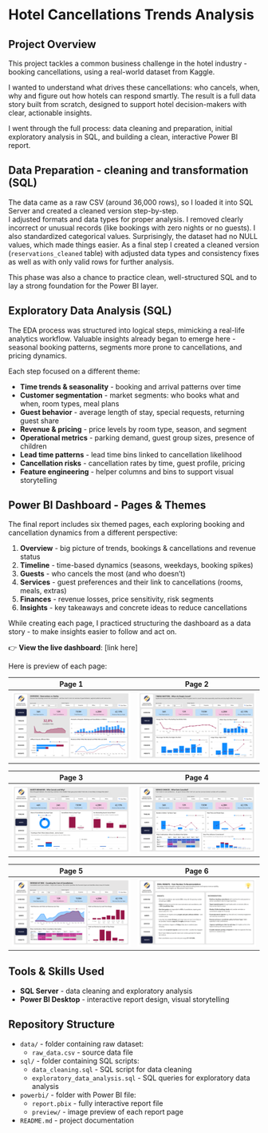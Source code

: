 # Hotel Cancellations Trends Analysis

## Project Overview  
This project tackles a common business challenge in the hotel industry - booking cancellations, using a real-world dataset from Kaggle. 

I wanted to understand what drives these cancellations: who cancels, when, why and figure out how hotels can respond smartly. The result is a full data story built from scratch, designed to support hotel decision-makers with clear, actionable insights.

I went through the full process: data cleaning and preparation, initial exploratory analysis in SQL, and building a clean, interactive Power BI report.

## Data Preparation - cleaning and transformation (SQL)  

The data came as a raw CSV (around 36,000 rows), so I loaded it into SQL Server and created a cleaned version step-by-step.  
I adjusted formats and data types for proper analysis. I removed clearly incorrect or unusual records (like bookings with zero nights or no guests). I also standardized categorical values. Surprisingly, the dataset had no NULL values, which made things easier. As a final step I created a cleaned version (`reservations_cleaned` table) with adjusted data types and consistency fixes as well as with only valid rows for further analysis.

This phase was also a chance to practice clean, well-structured SQL and to lay a strong foundation for the Power BI layer.

## Exploratory Data Analysis (SQL)  
The EDA process was structured into logical steps, mimicking a real-life analytics workflow. Valuable insights already began to emerge here - seasonal booking patterns, segments more prone to cancellations, and pricing dynamics.

Each step focused on a different theme:

- **Time trends & seasonality** - booking and arrival patterns over time  
- **Customer segmentation** - market segments: who books what and when, room types, meal plans  
- **Guest behavior** - average length of stay, special requests, returning guest share  
- **Revenue & pricing** - price levels by room type, season, and segment  
- **Operational metrics** - parking demand, guest group sizes, presence of children  
- **Lead time patterns** - lead time bins linked to cancellation likelihood  
- **Cancellation risks** - cancellation rates by time, guest profile, pricing  
- **Feature engineering** - helper columns and bins to support visual storytelling  

## Power BI Dashboard - Pages & Themes  
The final report includes six themed pages, each exploring booking and cancellation dynamics from a different perspective:

1. **Overview** - big picture of trends, bookings & cancellations and revenue status  
2. **Timeline** - time-based dynamics (seasons, weekdays, booking spikes) 
3. **Guests** - who cancels the most (and who doesn’t) 
4. **Services** - guest preferences and their link to cancellations (rooms, meals, extras)  
5. **Finances** - revenue losses, price sensitivity, risk segments
6. **Insights** - key takeaways and concrete ideas to reduce cancellations

While creating each page, I practiced structuring the dashboard as a data story - to make insights easier to follow and act on.

👉 **View the live dashboard**: [link here]

Here is preview of each page:

| Page 1 | Page 2 |
|--------|--------|
| ![Page 1](powerbi/preview/report-1.png) | ![Page 2](powerbi/preview/report-2.png) |

| Page 3 | Page 4 |
|--------|--------|
| ![Page 3](powerbi/preview/report-3.png) | ![Page 4](powerbi/preview/report-4.png) |

| Page 5 | Page 6 |
|--------|--------|
| ![Page 5](powerbi/preview/report-5.png) | ![Page 6](powerbi/preview/report-6.png) |

## Tools & Skills Used  
- **SQL Server** - data cleaning and exploratory analysis  
- **Power BI Desktop** - interactive report design, visual storytelling  

## Repository Structure
- `data/` - folder containing raw dataset:
  - `raw_data.csv` - source data file
- `sql/` - folder containing SQL scripts:
  - `data_cleaning.sql` - SQL script for data cleaning
  - `exploratory_data_analysis.sql` - SQL queries for exploratory data analysis
- `powerbi/` - folder with Power BI file:
  - `report.pbix` - fully interactive report file
  - `preview/` - image preview of each report page
- `README.md` - project documentation

